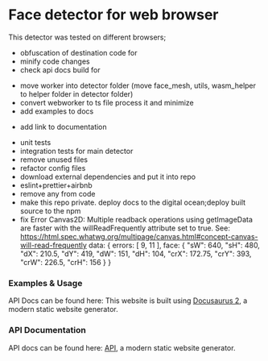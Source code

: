 # Face detector for web browser
This detector was tested on different browsers;

+ obfuscation of destination code for
+ minify code changes
+ check api docs build for
- move worker into detector folder (move face_mesh, utils, wasm_helper to helper folder in detector folder)
- convert webworker to ts file process it and minimize
- add examples to docs
+ add link to documentation
- unit tests
- integration tests for main detector
- remove unused files
- refactor config files
- download external dependencies and put it into repo
- eslint+prettier+airbnb
- remove any from code
- make this repo private. deploy docs to the digital ocean;deploy built source to the npm
- fix Error Canvas2D: Multiple readback operations using getImageData are faster with the willReadFrequently attribute set to true. See: https://html.spec.whatwg.org/multipage/canvas.html#concept-canvas-will-read-frequently
data: {
  errors: [
    9,
    11
],
  face: {
    "sW": 640,
    "sH": 480,
    "dX": 210.5,
    "dY": 419,
    "dW": 151,
    "dH": 104,
    "crX": 172.75,
    "crY": 393,
    "crW": 226.5,
    "crH": 156
}
}


### Examples & Usage

API Docs can be found here:
This website is built using [Docusaurus 2](https://docusaurus.io/), a modern static website generator.

### API Documentation

API docs can be found here: [API](https://sergio-lucas.github.io/webCamProcessor/docs/api/), a modern static website generator.